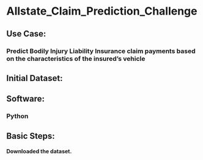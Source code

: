 # Allstate_Claim_Prediction_Challenge

## Use Case:
### Predict Bodily Injury Liability Insurance claim payments based on the characteristics of the insured’s vehicle
## Initial Dataset:
## Software:
### Python
## Basic Steps:
#### Downloaded the dataset. 
